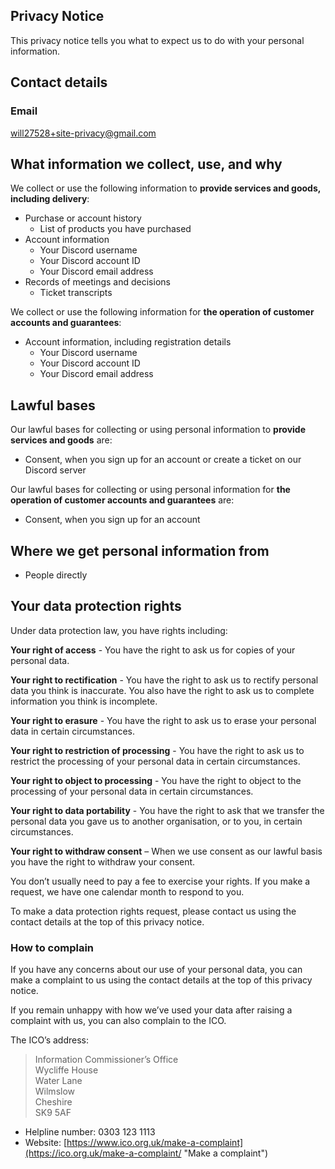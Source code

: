 ## Privacy Notice

This privacy notice tells you what to expect us to do with your personal information.

## Contact details

### Email

will27528+site-privacy@gmail.com

## What information we collect, use, and why

We collect or use the following information to **provide services and goods, including delivery**:

* Purchase or account history
  * List of products you have purchased
* Account information
  * Your Discord username
  * Your Discord account ID 
  * Your Discord email address
* Records of meetings and decisions
  * Ticket transcripts

We collect or use the following information for **the operation of customer accounts and guarantees**:

* Account information, including registration details
  * Your Discord username
  * Your Discord account ID 
  * Your Discord email address

## Lawful bases

Our lawful bases for collecting or using personal information to **provide services and goods** are:

* Consent, when you sign up for an account or create a ticket on our Discord server

Our lawful bases for collecting or using personal information for **the operation of customer accounts and guarantees** are:

* Consent, when you sign up for an account

## Where we get personal information from

* People directly

## Your data protection rights

Under data protection law, you have rights including:

**Your right of access** - You have the right to ask us for copies of your personal data.

**Your right to rectification** - You have the right to ask us to rectify personal data you think is inaccurate. You also have the right to ask us to complete information you think is incomplete.

**Your right to erasure** - You have the right to ask us to erase your personal data in certain circumstances.

**Your right to restriction of processing** - You have the right to ask us to restrict the processing of your personal data in certain circumstances.

**Your right to object to processing** - You have the right to object to the processing of your personal data in certain circumstances.

**Your right to data portability** - You have the right to ask that we transfer the personal data you gave us to another organisation, or to you, in certain circumstances.

**Your right to withdraw consent** – When we use consent as our lawful basis you have the right to withdraw your consent.

You don’t usually need to pay a fee to exercise your rights. If you make a request, we have one calendar month to respond to you.

To make a data protection rights request, please contact us using the contact details at the top of this privacy notice.

### How to complain

If you have any concerns about our use of your personal data, you can make a complaint to us using the contact details at the top of this privacy notice.

If you remain unhappy with how we’ve used your data after raising a complaint with us, you can also complain to the ICO.

The ICO’s address:           

> Information Commissioner’s Office  
> Wycliffe House  
> Water Lane  
> Wilmslow  
> Cheshire  
> SK9 5AF  

* Helpline number: 0303 123 1113
* Website: [https://www.ico.org.uk/make-a-complaint](https://ico.org.uk/make-a-complaint/ "Make a complaint")
